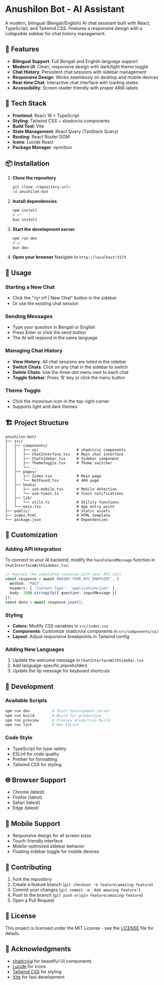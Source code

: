 # Anushilon Bot - AI Assistant

A modern, bilingual (Bengali/English) AI chat assistant built with React, TypeScript, and Tailwind CSS. Features a responsive design with a collapsible sidebar for chat history management.

## 🌟 Features

- **Bilingual Support**: Full Bengali and English language support
- **Modern UI**: Clean, responsive design with dark/light theme toggle
- **Chat History**: Persistent chat sessions with sidebar management
- **Responsive Design**: Works seamlessly on desktop and mobile devices
- **Real-time Chat**: Interactive chat interface with loading states
- **Accessibility**: Screen reader friendly with proper ARIA labels

## 🚀 Tech Stack

- **Frontend**: React 18 + TypeScript
- **Styling**: Tailwind CSS + shadcn/ui components
- **Build Tool**: Vite
- **State Management**: React Query (TanStack Query)
- **Routing**: React Router DOM
- **Icons**: Lucide React
- **Package Manager**: npm/bun

## 📦 Installation

1. **Clone the repository**
   ```bash
   git clone <repository-url>
   cd anushilon-bot
   ```

2. **Install dependencies**
   ```bash
   npm install
   # or
   bun install
   ```

3. **Start the development server**
   ```bash
   npm run dev
   # or
   bun dev
   ```

4. **Open your browser**
   Navigate to `http://localhost:5173`

## 🎯 Usage

### Starting a New Chat
- Click the "নতুন চ্যাট | New Chat" button in the sidebar
- Or use the existing chat session

### Sending Messages
- Type your question in Bengali or English
- Press Enter or click the send button
- The AI will respond in the same language

### Managing Chat History
- **View History**: All chat sessions are listed in the sidebar
- **Switch Chats**: Click on any chat in the sidebar to switch
- **Delete Chats**: Use the three-dot menu next to each chat
- **Toggle Sidebar**: Press 'B' key or click the menu button

### Theme Toggle
- Click the moon/sun icon in the top-right corner
- Supports light and dark themes

## 🏗️ Project Structure

```
anushilon-bot/
├── src/
│   ├── components/
│   │   ├── ui/                 # shadcn/ui components
│   │   ├── ChatInterface.tsx   # Main chat interface
│   │   ├── ChatSidebar.tsx     # Sidebar component
│   │   ├── ThemeToggle.tsx     # Theme switcher
│   │   └── ...
│   ├── pages/
│   │   ├── Index.tsx           # Main page
│   │   └── NotFound.tsx        # 404 page
│   ├── hooks/
│   │   ├── use-mobile.tsx      # Mobile detection
│   │   └── use-toast.ts        # Toast notifications
│   ├── lib/
│   │   └── utils.ts            # Utility functions
│   └── main.tsx                # App entry point
├── public/                     # Static assets
├── index.html                  # HTML template
└── package.json                # Dependencies
```

## 🎨 Customization

### Adding API Integration
To connect to your AI backend, modify the `handleSendMessage` function in `ChatInterfaceWithSidebar.tsx`:

```typescript
// Replace the simulated response with your API call
const response = await fetch('YOUR_API_ENDPOINT', {
  method: 'POST',
  headers: { 'Content-Type': 'application/json' },
  body: JSON.stringify({ question: inputMessage })
});
const data = await response.json();
```

### Styling
- **Colors**: Modify CSS variables in `src/index.css`
- **Components**: Customize shadcn/ui components in `src/components/ui/`
- **Layout**: Adjust responsive breakpoints in Tailwind config

### Adding New Languages
1. Update the welcome message in `ChatInterfaceWithSidebar.tsx`
2. Add language-specific placeholders
3. Update the tip message for keyboard shortcuts

## 🔧 Development

### Available Scripts

```bash
npm run dev          # Start development server
npm run build        # Build for production
npm run preview      # Preview production build
npm run lint         # Run ESLint
```

### Code Style
- TypeScript for type safety
- ESLint for code quality
- Prettier for formatting
- Tailwind CSS for styling

## 🌐 Browser Support

- Chrome (latest)
- Firefox (latest)
- Safari (latest)
- Edge (latest)

## 📱 Mobile Support

- Responsive design for all screen sizes
- Touch-friendly interface
- Mobile-optimized sidebar behavior
- Floating sidebar toggle for mobile devices

## 🤝 Contributing

1. Fork the repository
2. Create a feature branch (`git checkout -b feature/amazing-feature`)
3. Commit your changes (`git commit -m 'Add amazing feature'`)
4. Push to the branch (`git push origin feature/amazing-feature`)
5. Open a Pull Request

## 📄 License

This project is licensed under the MIT License - see the [LICENSE](LICENSE) file for details.

## 🙏 Acknowledgments

- [shadcn/ui](https://ui.shadcn.com/) for beautiful UI components
- [Lucide](https://lucide.dev/) for icons
- [Tailwind CSS](https://tailwindcss.com/) for styling
- [Vite](https://vitejs.dev/) for fast development

